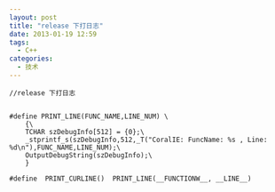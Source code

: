 ```yaml
---
layout: post
title: "release 下打日志"
date: 2013-01-19 12:59
tags: 
  - C++
categories: 
  - 技术
---
```



    //release 下打日志
    
    
    #define PRINT_LINE(FUNC_NAME,LINE_NUM) \
        {\
        TCHAR szDebugInfo[512] = {0};\
        _stprintf_s(szDebugInfo,512,_T("CoralIE: FuncName: %s , Line: %d\n"),FUNC_NAME,LINE_NUM);\
        OutputDebugString(szDebugInfo);\
        }
    
    #define  PRINT_CURLINE()  PRINT_LINE(__FUNCTIONW__, __LINE__)

  

